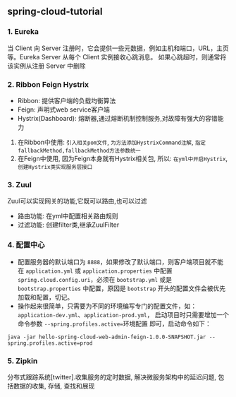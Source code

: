 ## spring-cloud-tutorial

### 1. Eureka

当 Client 向 Server 注册时，它会提供一些元数据，例如主机和端口，URL，主页等。Eureka Server 从每个 Client 实例接收心跳消息。 如果心跳超时，则通常将该实例从注册 Server 中删除

### 2. Ribbon Feign Hystrix

- Ribbon: 提供客户端的负载均衡算法
- Feign: 声明式web service客户端
- Hystrix(Dashboard): 熔断器,通过熔断机制控制服务,对故障有强大的容错能力
1. 在Ribbon中使用: `引入相关pom文件`, `为方法添加HystrixCommand注解`, `指定fallbackMethod,fallbackMethod方法参数统一`
2. 在Feign中使用, 因为Feign本身就有Hystrix相关包, 所以: `在yml中开启Hystrix`,  `创建Hystrix类实现服务层接口`

### 3. Zuul

Zuul可以实现网关的功能,它既可以路由,也可以过滤
- 路由功能: 在yml中配置相关路由规则
- 过滤功能: 创建filter类,继承ZuulFilter

### 4. 配置中心

- 配置服务器的默认端口为 `8888`，如果修改了默认端口，则客户端项目就不能在 `application.yml` 或 `application.properties` 中配置 `spring.cloud.config.uri`，必须在 `bootstrap.yml` 或是 `bootstrap.properties` 中配置，原因是 `bootstrap` 开头的配置文件会被优先加载和配置，切记。
- 操作起来很简单，只需要为不同的环境编写专门的配置文件，如：`application-dev.yml`、`application-prod.yml`， 启动项目时只需要增加一个命令参数 `--spring.profiles.active=`环境配置 即可，启动命令如下：

```java -jar hello-spring-cloud-web-admin-feign-1.0.0-SNAPSHOT.jar --spring.profiles.active=prod```

### 5. Zipkin

分布式跟踪系统[twitter].收集服务的定时数据, 解决微服务架构中的延迟问题, 包括数据的收集, 存储, 查找和展现
